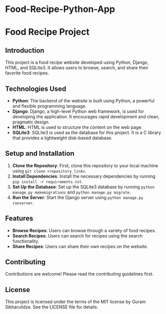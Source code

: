 # Food-Recipe-Python-App

# Food Recipe Project

## Introduction

This project is a food recipe website developed using Python, Django, HTML, and SQLite3. It allows users to browse, search, and share their favorite food recipes.

## Technologies Used

- **Python**: The backend of the website is built using Python, a powerful and flexible programming language.
- **Django**: Django, a high-level Python web framework, is used for developing the application. It encourages rapid development and clean, pragmatic design.
- **HTML**: HTML is used to structure the content on the web page.
- **SQLite3**: SQLite3 is used as the database for this project. It is a C library that provides a lightweight disk-based database.

## Setup and Installation

1. **Clone the Repository**: First, clone this repository to your local machine using `git clone <repository_link>`.
2. **Install Dependencies**: Install the necessary dependencies by running `pip install -r requirements.txt`.
3. **Set Up the Database**: Set up the SQLite3 database by running `python manage.py makemigrations` and `python manage.py migrate`.
4. **Run the Server**: Start the Django server using `python manage.py runserver`.

## Features

- **Browse Recipes**: Users can browse through a variety of food recipes.
- **Search Recipes**: Users can search for recipes using the search functionality.
- **Share Recipes**: Users can share their own recipes on the website.

## Contributing

Contributions are welcome! Please read the contributing guidelines first.

## License

This project is licensed under the terms of the MIT license by Guram Sikharulidze. See the LICENSE file for details.
